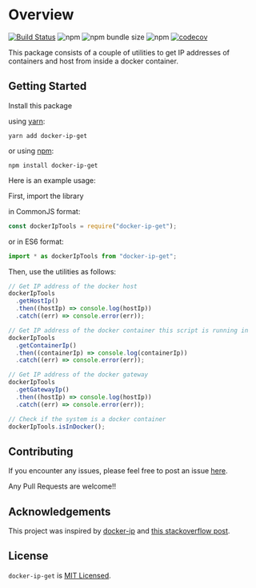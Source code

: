 # Overview

[![Build Status](https://travis-ci.com/ukalwa/docker-ip-get.svg?branch=master)](https://travis-ci.com/ukalwa/docker-ip-get)
![npm](https://img.shields.io/npm/v/docker-ip-get)
![npm bundle size](https://img.shields.io/bundlephobia/minzip/docker-ip-get)
![npm](https://img.shields.io/npm/dm/docker-ip-get)
[![codecov](https://codecov.io/gh/ukalwa/docker-ip-get/branch/master/graph/badge.svg)](https://codecov.io/gh/ukalwa/docker-ip-get)

This package consists of a couple of utilities to get IP addresses of containers and host from inside a docker container.

## Getting Started

Install this package

using [yarn](https://classic.yarnpkg.com/en/):

```
yarn add docker-ip-get
```

or using [npm](https://www.npmjs.com/):

```
npm install docker-ip-get
```

Here is an example usage:

First, import the library

in CommonJS format:

```js
const dockerIpTools = require("docker-ip-get");
```

or in ES6 format:

```ts
import * as dockerIpTools from "docker-ip-get";
```

Then, use the utilities as follows:

```js
// Get IP address of the docker host
dockerIpTools
  .getHostIp()
  .then((hostIp) => console.log(hostIp))
  .catch((err) => console.error(err));

// Get IP address of the docker container this script is running in
dockerIpTools
  .getContainerIp()
  .then((containerIp) => console.log(containerIp))
  .catch((err) => console.error(err));

// Get IP address of the docker gateway
dockerIpTools
  .getGatewayIp()
  .then((hostIp) => console.log(hostIp))
  .catch((err) => console.error(err));

// Check if the system is a docker container
dockerIpTools.isInDocker();
```

## Contributing

If you encounter any issues, please feel free to post an issue [here](https://github.com/ukalwa/docker-ip-get/issues).

Any Pull Requests are welcome!!

## Acknowledgements

This project was inspired by [docker-ip](https://www.npmjs.com/package/docker-ip) and [this stackoverflow post](https://stackoverflow.com/a/45002996).

## License

`docker-ip-get` is [MIT Licensed](https://github.com/ukalwa/docker-ip-get/blob/master/LICENSE).
